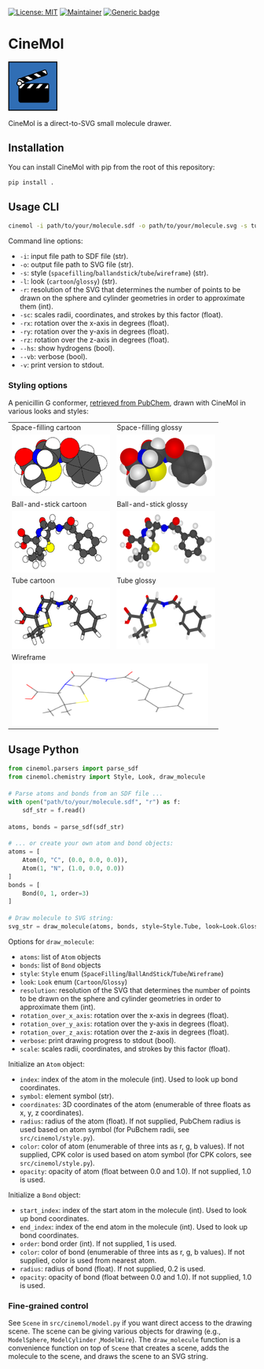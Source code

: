 [![License: MIT](https://img.shields.io/badge/License-MIT-yellow.svg)](./LICENSE)
[![Maintainer](https://img.shields.io/badge/Maintainer-davidmeijer-blue)](https://github.com/davidmeijer)
[![Generic badge](https://img.shields.io/badge/Version-alpha-green.svg)](https://shields.io/)

# CineMol

<img src="./logo.png" alt="logo" width="100">

CineMol is a direct-to-SVG small molecule drawer. 

## Installation

You can install CineMol with pip from the root of this repository:

```bash
pip install .
```

## Usage CLI

```bash
cinemol -i path/to/your/molecule.sdf -o path/to/your/molecule.svg -s tube -l glossy -r 100 -sc 10.0 --hs
```

Command line options:

* `-i`: input file path to SDF file (str).
* `-o`: output file path to SVG file (str).
* `-s`: style (`spacefilling`/`ballandstick`/`tube`/`wireframe`) (str).
* `-l`: look (`cartoon`/`glossy`) (str).
* `-r`: resolution of the SVG that determines the number of points to be drawn on the sphere and cylinder geometries in order to approximate them (int).
* `-sc`: scales radii, coordinates, and strokes by this factor (float).
* `-rx`: rotation over the x-axis in degrees (float).
* `-ry`: rotation over the y-axis in degrees (float).
* `-rz`: rotation over the z-axis in degrees (float).
* `--hs`: show hydrogens (bool).
* `--vb`: verbose (bool).
* `-v`: print version to stdout.

### Styling options

A penicillin G conformer, [retrieved from PubChem](https://pubchem.ncbi.nlm.nih.gov/compound/Penicillin-G), drawn with CineMol in various looks and styles:

<table>
  <tr>
    <td>Space-filling cartoon</td>
    <td>Space-filling glossy</td>
  </tr>
  <tr>
    <td><img src="svgs/cartoon_spacefilling.svg" width=200 height=125></td>
    <td><img src="svgs/glossy_spacefilling.svg" width=200 height=125></td>
  </tr>
  <tr>
    <td>Ball-and-stick cartoon</td>
    <td>Ball-and-stick glossy</td>
  </tr>
  <tr>
    <td><img src="svgs/cartoon_ballandstick.svg" width=200 height=125></td>
    <td><img src="svgs/glossy_ballandstick.svg" width=200 height=125></td>
  </tr>
  <tr>
    <td>Tube cartoon</td>
    <td>Tube glossy</td>
  </tr>
  <tr>
    <td><img src="svgs/cartoon_tube.svg" width=200 height=125></td>
    <td><img src="svgs/glossy_tube.svg" width=200 height=125></td>
  </tr>
  <tr>
    <td colspan="2">Wireframe</td>
  </tr>
  <tr>
    <td colspan="2"><img src="svgs/wireframe.svg" width=400 height=125></td>
  </tr>
 </table>

## Usage Python

```python
from cinemol.parsers import parse_sdf 
from cinemol.chemistry import Style, Look, draw_molecule

# Parse atoms and bonds from an SDF file ...
with open("path/to/your/molecule.sdf", "r") as f:
    sdf_str = f.read()

atoms, bonds = parse_sdf(sdf_str)

# ... or create your own atom and bond objects:
atoms = [
    Atom(0, "C", (0.0, 0.0, 0.0)), 
    Atom(1, "N", (1.0, 0.0, 0.0))
]
bonds = [
    Bond(0, 1, order=3)
]

# Draw molecule to SVG string:
svg_str = draw_molecule(atoms, bonds, style=Style.Tube, look=Look.Glossy, resolution=100, scale=10.0)
```

Options for `draw_molecule`:

* `atoms`: list of `Atom` objects
* `bonds`: list of `Bond` objects
* `style`: `Style` enum (`SpaceFilling`/`BallAndStick`/`Tube`/`Wireframe`)
* `look`: `Look` enum (`Cartoon`/`Glossy`)
* `resolution`: resolution of the SVG that determines the number of points to be drawn on the sphere and cylinder geometries in order to approximate them (int).
* `rotation_over_x_axis`: rotation over the x-axis in degrees (float).
* `rotation_over_y_axis`: rotation over the y-axis in degrees (float).
* `rotation_over_z_axis`: rotation over the z-axis in degrees (float).
* `verbose`: print drawing progress to stdout (bool).
* `scale`: scales radii, coordinates, and strokes by this factor (float).

Initialize an `Atom` object:

* `index`: index of the atom in the molecule (int). Used to look up bond coordinates.
* `symbol`: element symbol (str).
* `coordinates`: 3D coordinates of the atom (enumerable of three floats as x, y, z coordinates).
* `radius`: radius of the atom (float). If not supplied, PubChem radius is used based on atom symbol (for PuBchem radii, see `src/cinemol/style.py`).
* `color`: color of atom (enumerable of three ints as r, g, b values). If not supplied, CPK color is used based on atom symbol (for CPK colors, see `src/cinemol/style.py`).
* `opacity`: opacity of atom (float between 0.0 and 1.0). If not supplied, 1.0 is used.

Initialize a `Bond` object:

* `start_index`: index of the start atom in the molecule (int). Used to look up bond coordinates.
* `end_index`: index of the end atom in the molecule (int). Used to look up bond coordinates.
* `order`: bond order (int). If not supplied, 1 is used.
* `color`: color of bond (enumerable of three ints as r, g, b values). If not supplied, color is used from nearest atom.
* `radius`: radius of bond (float). If not supplied, 0.2 is used. 
* `opacity`: opacity of bond (float between 0.0 and 1.0). If not supplied, 1.0 is used.

### Fine-grained control

See `Scene` in `src/cinemol/model.py` if you want direct access to the drawing scene. The scene can be giving various objects for drawing (e.g., `ModelSphere`, `ModelCylinder` ,`ModelWire`). The `draw_molecule` function is a convenience function on top of `Scene` that creates a scene, adds the molecule to the scene, and draws the scene to an SVG string. 